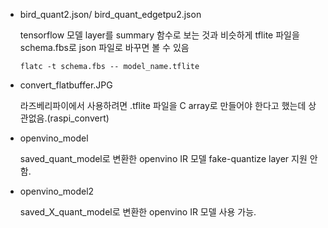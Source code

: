 - bird_quant2.json/ bird_quant_edgetpu2.json

	tensorflow 모델 layer를  summary 함수로 보는 것과 비슷하게
	tflite 파일을 schema.fbs로 json 파일로 바꾸면 볼 수 있음
	
	`
	flatc -t schema.fbs -- model_name.tflite
	`

- convert_flatbuffer.JPG 

	라즈베리파이에서 사용하려면 .tflite 파일을 C array로 만들어야 한다고 했는데
	상관없음.(raspi_convert)

- openvino_model

	saved_quant_model로 변환한 openvino IR 모델
	fake-quantize layer 지원 안 함.

- openvino_model2

	saved_X_quant_model로 변환한 openvino IR 모델
	사용 가능.

	